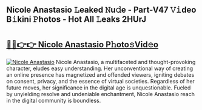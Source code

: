 ## Nicole Anastasio 𝙻eaked 𝙽u𝚍e - Part-V47 𝚅𝚒deo B𝚒kini 𝙿hotos - Hot All 𝙻eaks 2HUrJ

# <h2><a href="http://ld09gu1.urlbe.top/?page=Nicole+Anastasio">🔗🔗👉👉 Nicole Anastasio P𝚑oto𝚜Vid𝚎o</a></h2>

[![Nicole Anastasio](https://i.imgur.com/eBuTRDB.gif)](http://ld09gu1.urlbe.top/?page=Nicole+Anastasio)
Nicole Anastasio, a multifaceted and thought-provoking character, eludes easy understanding. Her unconventional way of creating an online presence has magnetized and offended viewers, igniting debates on consent, privacy, and the essence of virtual societies. Regardless of her future moves, her significance in the digital age is unquestionable. Fueled by unyielding resolve and undeniable enchantment, Nicole Anastasio reach in the digital community is boundless.
